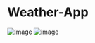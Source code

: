 # Weather-App

![image](https://user-images.githubusercontent.com/110775919/196220204-5b6d6c67-9527-487d-9f06-b4b360f2ef0b.png)
![image](https://user-images.githubusercontent.com/110775919/196219684-348abf11-1869-4a84-bf19-e40fe5138b1f.png)
